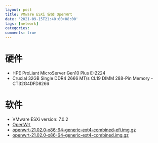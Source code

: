 ```yaml
---
layout: post
title: VMware ESXi 安装 OpenWrt
date: '2021-09-15T21:40:00+08:00'
tags: [network]
categories: 
comments: true
---
```


# 硬件 #
- HPE ProLiant MicroServer Gen10 Plus E-2224
- Crucial 32GB Single DDR4 2666 MT/s CL19 DIMM 288-Pin Memory - CT32G4DFD8266

# 软件 #
- VMware ESXi version: 7.0.2
- [OpenWrt](https://openwrt.org/)
- [openwrt-21.02.0-x86-64-generic-ext4-combined-efi.img.gz](https://downloads.openwrt.org/releases/21.02.0/targets/x86/64/openwrt-21.02.0-x86-64-generic-ext4-combined-efi.img.gz)
- [openwrt-21.02.0-x86-64-generic-ext4-combined.img.gz](https://downloads.openwrt.org/releases/21.02.0/targets/x86/64/openwrt-21.02.0-x86-64-generic-ext4-combined.img.gz)
